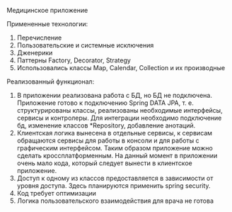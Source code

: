 Медицинское приложение

Примененные технологии:

1. Перечисление
2. Пользовательские и системные исключения
3. Дженерики
4. Паттерны Factory, Decorator, Strategy
5. Использовались классы Map, Calendar, Collection и их производные

Реализованный функционал:

1. В приложении реализована работа с БД, но БД не подключена. Приложение готово к подключению Spring DATA JPA, т. е. структурированы классы, реализованы необходимые интерфейсы, сервисы и контролеры. Для интеграции необходимо подключение бд, изменение классов *Repository, добавление анотаций.
2. Клиентская логика вынесена в отдельные сервисы, к сервисам обращаются сервисы для работы в консоли и для работы с графическим интерфейсом. Таким образом приложение можно сделать кроссплатформенным. На данный момент в приложении очень мало кода, который следует вынести в клиентское приложение.
3. Доступ к одному из классов предоставляется в зависимости от уровня доступа. Здесь планируются применить spring security.
4. Код требует оптимизации
5. Логика пользовательского взаимодействия для врача не готова

